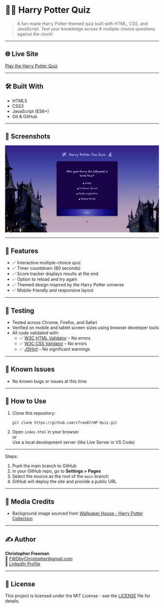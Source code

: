 

# 🧙‍♂️ Harry Potter Quiz

> A fan-made Harry Potter-themed quiz built with HTML, CSS, and JavaScript. Test your knowledge across 8 multiple-choice questions against the clock!

---

## 🌐 Live Site  
[Play the Harry Potter Quiz](https://cfree87.github.io/hp-quiz/)

---

## 🛠️ Built With  
- HTML5  
- CSS3  
- JavaScript (ES6+)  
- Git & GitHub  

---

## 📸 Screenshots  
![Harry Potter Quiz Screenshot](assets/images/quiz.png)

---

## 📄 Features  
- ✅ Interactive multiple-choice quiz  
- ✅ Timer countdown (80 seconds)  
- ✅ Score tracker displays results at the end  
- ✅ Option to reload and try again  
- ✅ Themed design inspired by the Harry Potter universe  
- ✅ Mobile-friendly and responsive layout  

---

## 🧪 Testing  
- Tested across Chrome, Firefox, and Safari  
- Verified on mobile and tablet screen sizes using browser developer tools  
- All code validated with:  
  - ✅ [W3C HTML Validator](https://validator.w3.org/) – No errors  
  - ✅ [W3C CSS Validator](https://jigsaw.w3.org/css-validator/) – No errors  
  - ✅ [JSHint](https://jshint.com/) – No significant warnings  

---

## 🐛 Known Issues  
- No known bugs or issues at this time  

---

## 🚀 How to Use  
1. Clone this repository:
   ```bash
   git clone https://github.com/cfree87/HP-Quiz.git
   ```

2. Open `index.html` in your browser  
   _or_  
   Use a local development server (like Live Server in VS Code)  

---

Steps:
1. Push the main branch to GitHub  
2. In your GitHub repo, go to **Settings > Pages**  
3. Select the source as the root of the `main` branch  
4. GitHub will deploy the site and provide a public URL

---

## 📸 Media Credits  
- Background image sourced from [Wallpaper House - Harry Potter Collection](https://wallpaper-house.com/group/harry-potter-background/index.php)

---

## ✍️ Author  
**Christopher Freeman**  
📧 [FWDbyChristopher@gmail.com](mailto:FWDbyChristopher@gmail.com)  
🔗 [LinkedIn Profile](https://www.linkedin.com/in/christopher-freeman-05497322a/)

---

## 📘 License  
This project is licensed under the MIT License - see the [LICENSE](LICENSE) file for details.
